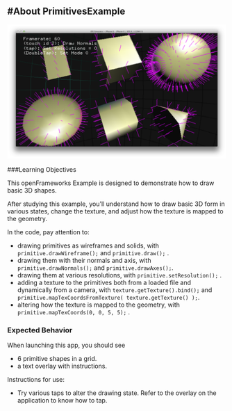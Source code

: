 #About PrimitivesExample
--
![Screenshot of Example](PrimitivesExample.png)

###Learning Objectives

This openFrameworks Example is designed to demonstrate how to draw basic 3D shapes. 

After studying this example, you'll understand how to draw basic 3D form in various states, change the texture, and adjust how the texture is mapped to the geometry.

In the code, pay attention to:

* drawing primitives as wireframes and solids, with ```primitive.drawWireframe();``` and ```primitive.draw();``` . 
* drawing them with their normals and axis, with ```primitive.drawNormals();``` and ```primitive.drawAxes();```. 
* drawing them at various resolutions, with ```primitive.setResolution();``` . 
* adding a texture to the primitives both from a loaded file and dynamically from a camera, with ```texture.getTexture().bind();``` and ```primitive.mapTexCoordsFromTexture( texture.getTexture() );```. 
* altering how the texture is mapped to the geometry, with ``` primitive.mapTexCoords(0, 0, 5, 5);``` . 


### Expected Behavior

When launching this app, you should see 

* 6 primitive shapes in a grid. 
* a text overlay with instructions. 

Instructions for use:

* Try various taps to alter the drawing state. Refer to the overlay on the application to know how to tap. 


